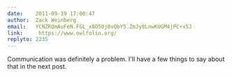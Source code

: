 ```yaml
---
date:    2011-09-19 17:00:47
author:  Zack Weinberg
email:   YCNZRQmAuFeN.FGL_x8O50j0vQbY5.ZmJy8LnwKUGM4jPC+x5J
link:     https://www.owlfolio.org/
replyto: 2235
---
```


Communication was definitely a problem.  I'll have a few things to say
about that in the next post.
